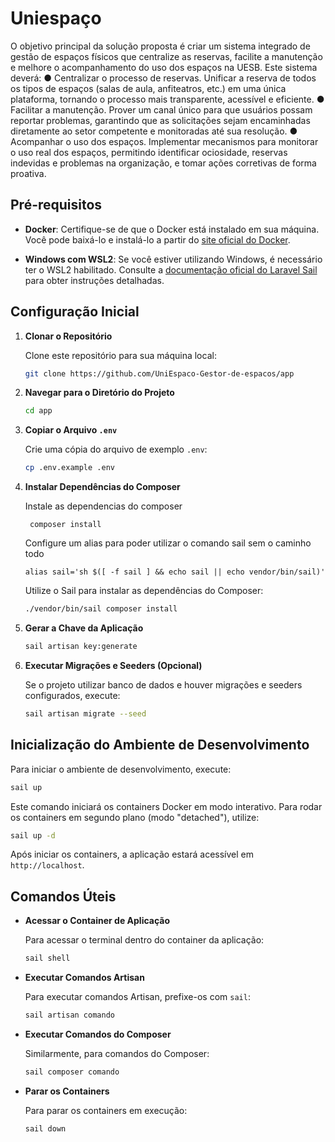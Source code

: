 # Uniespaço

O objetivo principal da solução proposta é criar um sistema integrado de gestão de espaços físicos que centralize as reservas, facilite a manutenção e melhore o acompanhamento do uso dos espaços na UESB. Este sistema deverá:
    ● Centralizar o processo de reservas. Unificar a reserva de todos os tipos de espaços (salas de aula, anfiteatros, etc.) em uma única plataforma, tornando o processo mais transparente, acessível e eficiente. 
    ● Facilitar a manutenção. Prover um canal único para que usuários possam reportar problemas, garantindo que as solicitações sejam encaminhadas diretamente ao setor competente e monitoradas até sua resolução. 
    ● Acompanhar o uso dos espaços. Implementar mecanismos para monitorar o uso real dos espaços, permitindo identificar ociosidade, reservas indevidas e problemas na organização, e tomar ações corretivas de forma proativa.

## Pré-requisitos

- **Docker**: Certifique-se de que o Docker está instalado em sua máquina. Você pode baixá-lo e instalá-lo a partir do [site oficial do Docker](https://www.docker.com/get-started).

- **Windows com WSL2**: Se você estiver utilizando Windows, é necessário ter o WSL2 habilitado. Consulte a [documentação oficial do Laravel Sail](https://laravel.com/docs/12.x/sail) para obter instruções detalhadas.

## Configuração Inicial

1. **Clonar o Repositório**

   Clone este repositório para sua máquina local:

   ```bash
   git clone https://github.com/UniEspaco-Gestor-de-espacos/app
   ```

2. **Navegar para o Diretório do Projeto**

   ```bash
   cd app
   ```

3. **Copiar o Arquivo `.env`**

   Crie uma cópia do arquivo de exemplo `.env`:

   ```bash
   cp .env.example .env
   ```

4. **Instalar Dependências do Composer**

   Instale as dependencias do composer
   ```
    composer install
   ```

   Configure um alias para poder utilizar o comando sail sem o caminho todo
    ```
    alias sail='sh $([ -f sail ] && echo sail || echo vendor/bin/sail)'
    ```

   Utilize o Sail para instalar as dependências do Composer:
   ```bash
   ./vendor/bin/sail composer install
   ```

5. **Gerar a Chave da Aplicação**

   ```bash
   sail artisan key:generate
   ```

6. **Executar Migrações e Seeders (Opcional)**

   Se o projeto utilizar banco de dados e houver migrações e seeders configurados, execute:

   ```bash
   sail artisan migrate --seed
   ```

## Inicialização do Ambiente de Desenvolvimento

Para iniciar o ambiente de desenvolvimento, execute:

```bash
sail up
```

Este comando iniciará os containers Docker em modo interativo. Para rodar os containers em segundo plano (modo "detached"), utilize:

```bash
sail up -d
```

Após iniciar os containers, a aplicação estará acessível em `http://localhost`.

## Comandos Úteis

- **Acessar o Container de Aplicação**

  Para acessar o terminal dentro do container da aplicação:

  ```bash
  sail shell
  ```

- **Executar Comandos Artisan**

  Para executar comandos Artisan, prefixe-os com `sail`:

  ```bash
  sail artisan comando
  ```

- **Executar Comandos do Composer**

  Similarmente, para comandos do Composer:

  ```bash
  sail composer comando
  ```

- **Parar os Containers**

  Para parar os containers em execução:

  ```bash
  sail down
  ```

